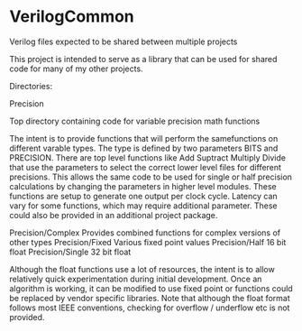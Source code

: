 # VerilogCommon
Verilog files expected to be shared between multiple projects

This project is intended to serve as a library that can be used for shared code for many of my other projects.

Directories:

Precision   

Top directory containing code for variable precision math functions  

The intent is to provide functions that will perform the samefunctions on different varable types.  The type is defined by two parameters BITS and PRECISION.  There are top level functions like Add Suptract Multiply Divide that use the parameters to select the correct lower level files for different precisions.  This allows the same code to be used for single or half precision calculations by changing the parameters in higher level modules.  These functions are setup to generate one output per clock cycle.  Latency can vary for some functions, which may require additional parameter.  These could also be provided in an additional project package.

Precision/Complex   Provides combined functions for complex versions of other types
Precision/Fixed     Various fixed point values
Precision/Half      16 bit float
Precision/Single    32 bit float

Although the float functions use a lot of resources, the intent is to allow relatively quick experimentation during initial development.  Once an algorithm is working, it can be modified to use fixed point or functions could be replaced by vendor specific libraries.  Note that although the float format follows most IEEE conventions, checking for overflow / underflow etc is not provided.

